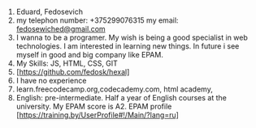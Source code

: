 1. Eduard, Fedosevich
2. my telephon number: +375299076315
   my email: fedosewiched@gmail.com
3. I wanna to be a programer. My wish is being a good specialist in web technologies. I am interested in learning new things. In future i see myself in good and big company like EPAM.
4. My Skills: JS, HTML, CSS, GIT
5. [https://github.com/fedosk/hexal]
6. I have no experience
7. learn.freecodecamp.org,codecademy.com, html academy,
8. English: pre-intermediate. Half a year of English courses at the university. My EPAM score is A2. EPAM profile [https://training.by/UserProfile#!/Main/?lang=ru]
